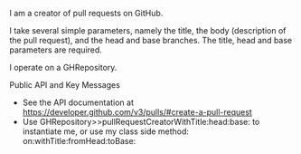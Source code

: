 I am a creator of pull requests on GitHub.

I take several simple parameters, namely the title, the body (description of the pull request), and the head and base branches. The title, head and base parameters are required.

I operate on a GHRepository.

Public API and Key Messages

- See the API documentation at https://developer.github.com/v3/pulls/#create-a-pull-request
- Use GHRepository>>pullRequestCreatorWithTitle:head:base: to instantiate me, or use my class side method: on:withTitle:fromHead:toBase: